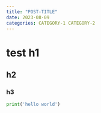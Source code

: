 ```yaml
---
title: "POST-TITLE"
date: 2023-08-09
categories: CATEGORY-1 CATEGORY-2
---
```


# test h1

## h2

### h3

```python
print('hello world')
```